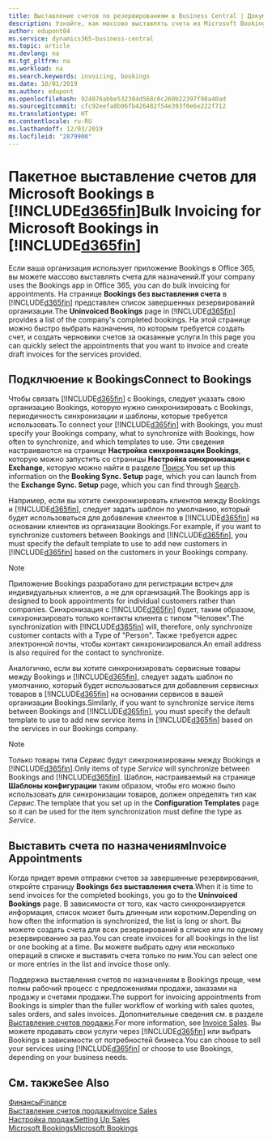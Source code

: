 ```yaml
---
title: Выставление счетов по резервированиям в Business Central | Документация Майкрософт
description: Узнайте, как массово выставлять счета из Microsoft Bookings в Business Central.
author: edupont04
ms.service: dynamics365-business-central
ms.topic: article
ms.devlang: na
ms.tgt_pltfrm: na
ms.workload: na
ms.search.keywords: invoicing, bookings
ms.date: 10/01/2019
ms.author: edupont
ms.openlocfilehash: 924876abbe532384d568c6c260b22397f98a40ad
ms.sourcegitcommit: cfc92eefa8b06fb426482f54e393f0e6e222f712
ms.translationtype: HT
ms.contentlocale: ru-RU
ms.lasthandoff: 12/03/2019
ms.locfileid: "2879900"
---
```

# <a name="bulk-invoicing-for-microsoft-bookings-in-included365finincludesd365fin_mdmd"></a><span data-ttu-id="3b688-103">Пакетное выставление счетов для Microsoft Bookings в [!INCLUDE[d365fin](includes/d365fin_md.md)]</span><span class="sxs-lookup"><span data-stu-id="3b688-103">Bulk Invoicing for Microsoft Bookings in [!INCLUDE[d365fin](includes/d365fin_md.md)]</span></span>
<span data-ttu-id="3b688-104">Если ваша организация использует приложение Bookings в Office 365, вы можете массово выставлять счета для назначений.</span><span class="sxs-lookup"><span data-stu-id="3b688-104">If your company uses the Bookings app in Office 365, you can do bulk invoicing for appointments.</span></span> <span data-ttu-id="3b688-105">На странице **Bookings без выставления счета** в [!INCLUDE[d365fin](includes/d365fin_md.md)] представлен список завершенных резервирований организации.</span><span class="sxs-lookup"><span data-stu-id="3b688-105">The **Uninvoiced Bookings** page in [!INCLUDE[d365fin](includes/d365fin_md.md)] provides a list of the company's completed bookings.</span></span> <span data-ttu-id="3b688-106">На этой странице можно быстро выбрать назначения, по которым требуется создать счет, и создать черновики счетов за оказанные услуги.</span><span class="sxs-lookup"><span data-stu-id="3b688-106">In this page you can quickly select the appointments that you want to invoice and create draft invoices for the services provided.</span></span>  

## <a name="connect-to-bookings"></a><span data-ttu-id="3b688-107">Подклчюение к Bookings</span><span class="sxs-lookup"><span data-stu-id="3b688-107">Connect to Bookings</span></span>
<span data-ttu-id="3b688-108">Чтобы связать [!INCLUDE[d365fin](includes/d365fin_md.md)] с Bookings, следует указать свою организацию Bookings, которую нужно синхронизировать с Bookings, периодичность синхронизации и шаблоны, которые требуется использовать.</span><span class="sxs-lookup"><span data-stu-id="3b688-108">To connect your [!INCLUDE[d365fin](includes/d365fin_md.md)] with Bookings, you must specify your Bookings company, what to synchronize with Bookings, how often to synchronize, and which templates to use.</span></span> <span data-ttu-id="3b688-109">Эти сведения настраиваются на странице **Настройка синхронизации Bookings**, которую можно запустить со страницы **Настройка синхронизации с Exchange**, которую можно найти в разделе [Поиск](ui-search.md).</span><span class="sxs-lookup"><span data-stu-id="3b688-109">You set up this information on the **Booking Sync. Setup** page, which you can launch from the **Exchange Sync. Setup** page, which you can find through [Search](ui-search.md).</span></span>  

<span data-ttu-id="3b688-110">Например, если вы хотите синхронизировать клиентов между Bookings и [!INCLUDE[d365fin](includes/d365fin_md.md)], следует задать шаблон по умолчанию, который будет использоваться для добавления клиентов в [!INCLUDE[d365fin](includes/d365fin_md.md)] на основании клиентов из организации Bookings.</span><span class="sxs-lookup"><span data-stu-id="3b688-110">For example, if you want to synchronize customers between Bookings and [!INCLUDE[d365fin](includes/d365fin_md.md)], you must specify the default template to use to add new customers in [!INCLUDE[d365fin](includes/d365fin_md.md)] based on the customers in your Bookings company.</span></span>  

> [!NOTE]
> <span data-ttu-id="3b688-111">Приложение Bookings разработано для регистрации встреч для индивидуальных клиентов, а не для организаций.</span><span class="sxs-lookup"><span data-stu-id="3b688-111">The Bookings app is designed to book appointments for individual customers rather than companies.</span></span> <span data-ttu-id="3b688-112">Синхронизация с [!INCLUDE[d365fin](includes/d365fin_md.md)] будет, таким образом, синхронизировать только контакты клиента с типом "Человек".</span><span class="sxs-lookup"><span data-stu-id="3b688-112">The synchronization with [!INCLUDE[d365fin](includes/d365fin_md.md)] will, therefore, only synchronize customer contacts with a Type of "Person".</span></span> <span data-ttu-id="3b688-113">Также требуется адрес электронной почты, чтобы контакт синхронизировался.</span><span class="sxs-lookup"><span data-stu-id="3b688-113">An email address is also required for the contact to synchronize.</span></span>  

<span data-ttu-id="3b688-114">Аналогично, если вы хотите синхронизировать сервисные товары между Bookings и [!INCLUDE[d365fin](includes/d365fin_md.md)], следует задать шаблон по умолчанию, который будет использоваться для добавления сервисных товаров в [!INCLUDE[d365fin](includes/d365fin_md.md)] на основании сервисов в вашей организации Bookings.</span><span class="sxs-lookup"><span data-stu-id="3b688-114">Similarly, if you want to synchronize service items between Bookings and [!INCLUDE[d365fin](includes/d365fin_md.md)], you must specify the default template to use to add new service items in [!INCLUDE[d365fin](includes/d365fin_md.md)] based on the services in our Bookings company.</span></span>  

> [!NOTE]
> <span data-ttu-id="3b688-115">Только товары типа *Сервис* будут синхронизированы между Bookings и [!INCLUDE[d365fin](includes/d365fin_md.md)].</span><span class="sxs-lookup"><span data-stu-id="3b688-115">Only items of type *Service* will synchronize between Bookings and [!INCLUDE[d365fin](includes/d365fin_md.md)].</span></span> <span data-ttu-id="3b688-116">Шаблон, настраиваемый на странице **Шаблоны конфигурации** таким образом, чтобы его можно было использовать для синхронизации товаров, должен определять тип как *Сервис*.</span><span class="sxs-lookup"><span data-stu-id="3b688-116">The template that you set up in the **Configuration Templates** page so it can be used for the item synchronization must define the type as *Service*.</span></span>

## <a name="invoice-appointments"></a><span data-ttu-id="3b688-117">Выставить счета по назначениям</span><span class="sxs-lookup"><span data-stu-id="3b688-117">Invoice Appointments</span></span>
<span data-ttu-id="3b688-118">Когда придет время отправки счетов за завершенные резервирования, откройте страницу **Bookings без выставления счета**.</span><span class="sxs-lookup"><span data-stu-id="3b688-118">When it is time to send invoices for the completed bookings, you go to the **Uninvoiced Bookings** page.</span></span> <span data-ttu-id="3b688-119">В зависимости от того, как часто синхронизируется информация, список может быть длинным или коротким.</span><span class="sxs-lookup"><span data-stu-id="3b688-119">Depending on how often the information is synchronized, the list is long or short.</span></span> <span data-ttu-id="3b688-120">Вы можете создать счета для всех резервирований в списке или по одному резервированию за раз.</span><span class="sxs-lookup"><span data-stu-id="3b688-120">You can create invoices for all bookings in the list or one booking at a time.</span></span> <span data-ttu-id="3b688-121">Вы можете выбрать одну или несколько операций в списке и выставить счета только по ним.</span><span class="sxs-lookup"><span data-stu-id="3b688-121">You can select one or more entries in the list and invoice those only.</span></span>  

<span data-ttu-id="3b688-122">Поддержка выставления счетов по назначениям в Bookings проще, чем полны рабочий процесс с предложениями продажи, заказами на продажу и счетами продажи.</span><span class="sxs-lookup"><span data-stu-id="3b688-122">The support for invoicing appointments from Bookings is simpler than the fuller workflow of working with sales quotes, sales orders, and sales invoices.</span></span> <span data-ttu-id="3b688-123">Дополнительные сведения см. в разделе [Выставление счетов продажи](sales-how-invoice-sales.md).</span><span class="sxs-lookup"><span data-stu-id="3b688-123">For more information, see [Invoice Sales](sales-how-invoice-sales.md).</span></span> <span data-ttu-id="3b688-124">Вы можете продавать свои услуги через [!INCLUDE[d365fin](includes/d365fin_md.md)] или выбрать Bookings в зависимости от потребностей бизнеса.</span><span class="sxs-lookup"><span data-stu-id="3b688-124">You can choose to sell your services using [!INCLUDE[d365fin](includes/d365fin_md.md)] or choose to use Bookings, depending on your business needs.</span></span>  

## <a name="see-also"></a><span data-ttu-id="3b688-125">См. также</span><span class="sxs-lookup"><span data-stu-id="3b688-125">See Also</span></span>
[<span data-ttu-id="3b688-126">Финансы</span><span class="sxs-lookup"><span data-stu-id="3b688-126">Finance</span></span>](finance.md)  
[<span data-ttu-id="3b688-127">Выставление счетов продажи</span><span class="sxs-lookup"><span data-stu-id="3b688-127">Invoice Sales</span></span>](sales-how-invoice-sales.md)  
[<span data-ttu-id="3b688-128">Настройка продаж</span><span class="sxs-lookup"><span data-stu-id="3b688-128">Setting Up Sales</span></span>](sales-setup-sales.md)  
[<span data-ttu-id="3b688-129">Microsoft Bookings</span><span class="sxs-lookup"><span data-stu-id="3b688-129">Microsoft Bookings</span></span>](https://products.office.com/business/scheduling-and-booking-app)  
